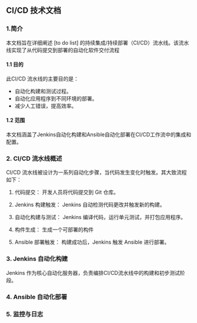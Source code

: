 ## CI/CD 技术文档
### 1.简介
本文档旨在详细阐述 [to do list] 的持续集成/持续部署（CI/CD）流水线。该流水线实现了从代码提交到部署的自动化软件交付流程
#### 1.1 目的
此CI/CD 流水线的主要目的是：
- 自动化构建和测试过程。
- 自动化应用程序到不同环境的部署。
- 减少人工错误，提高效率。

#### 1.2 范围
本文档涵盖了Jenkins自动化构建和Ansible自动化部署在CI/CD工作流中的集成和配置。

### 2. CI/CD 流水线概述
CI/CD 流水线被设计为一系列自动化步骤，当代码发生变化时触发。其大致流程如下：

1. 代码提交： 开发人员将代码提交到 Git 仓库。

2. Jenkins 构建触发： Jenkins 自动检测代码更改并触发新的构建。

3. 自动化构建与测试： Jenkins 编译代码，运行单元测试，并打包应用程序。

4. 构件生成： 生成一个可部署的构件

5. Ansible 部署触发： 构建成功后，Jenkins 触发 Ansible 进行部署。

### 3. Jenkins 自动化构建
Jenkins 作为核心自动化服务器，负责编排CI/CD流水线中的构建和初步测试阶段。

### 4. Ansible 自动化部署
### 5. 监控与日志

